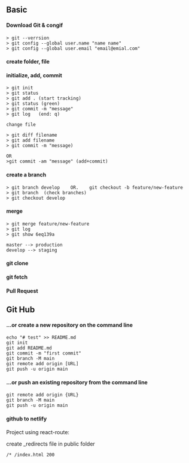 ## Basic

#### Download Git & congif
```
> git --verrsion
> git config --global user.name "name name"
> git config --global user.email "email@emial.com"
```
#### create folder, file
#### initialize, add, commit
```
> git init
> git status
> git add . (start tracking)
> git status (green)
> git commit -m "message"
> git log   (end: q)

change file

> git diff filename
> git add filename
> git commit -m "message)

OR
>git commit -am "message" (add+commit)
```

#### create a branch
```
> git branch develop    OR.    git checkout -b feature/new-feature
> git branch  (check branches)
> git checkout develop
```

#### merge
```
> git merge feature/new-feature
> git log
> git show 6eq139a

master --> production
develop --> staging
```

#### git clone

#### git fetch

#### Pull Request

## Git Hub

#### …or create a new repository on the command line
````
echo "# test" >> README.md
git init
git add README.md
git commit -m "first commit"
git branch -M main
git remote add origin [URL]
git push -u origin main
````

#### …or push an existing repository from the command line
````
git remote add origin {URL}
git branch -M main
git push -u origin main
````

#### github to netlify
Project using react-route:

create \_redirects file in public folder
```
/* /index.html 200
```
